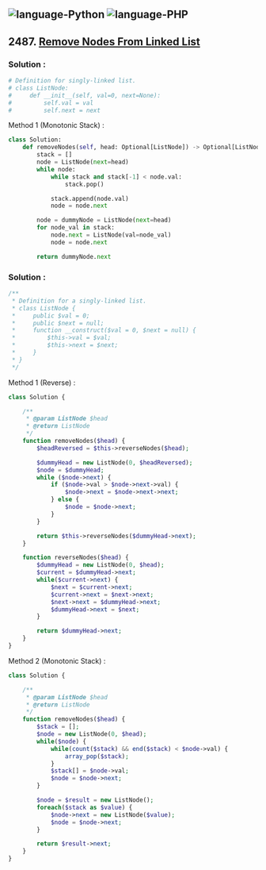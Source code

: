 ![language-Python](https://img.shields.io/badge/%20-Python-ffd43b?style=for-the-badge&logo=PYTHON)
![language-PHP](https://img.shields.io/badge/%20-PHP-acb1f9?style=for-the-badge&logo=PHP)
---

## 2487. [Remove Nodes From Linked List](https://leetcode.com/problems/remove-nodes-from-linked-list)

### Solution :

```python
# Definition for singly-linked list.
# class ListNode:
#     def __init__(self, val=0, next=None):
#         self.val = val
#         self.next = next
```

Method 1 (Monotonic Stack) :
```python
class Solution:
    def removeNodes(self, head: Optional[ListNode]) -> Optional[ListNode]:
        stack = []
        node = ListNode(next=head)
        while node:
            while stack and stack[-1] < node.val:
                stack.pop()

            stack.append(node.val)
            node = node.next

        node = dummyNode = ListNode(next=head)
        for node_val in stack:
            node.next = ListNode(val=node_val)
            node = node.next

        return dummyNode.next
```

### Solution :

```php
/**
 * Definition for a singly-linked list.
 * class ListNode {
 *     public $val = 0;
 *     public $next = null;
 *     function __construct($val = 0, $next = null) {
 *         $this->val = $val;
 *         $this->next = $next;
 *     }
 * }
 */
```

Method 1 (Reverse) :
```php
class Solution {

    /**
     * @param ListNode $head
     * @return ListNode
     */
    function removeNodes($head) {
        $headReversed = $this->reverseNodes($head);

        $dummyHead = new ListNode(0, $headReversed);
        $node = $dummyHead;
        while ($node->next) {
            if ($node->val > $node->next->val) {
                $node->next = $node->next->next;
            } else {
                $node = $node->next;
            }
        }

        return $this->reverseNodes($dummyHead->next);
    }

    function reverseNodes($head) {
        $dummyHead = new ListNode(0, $head);
        $current = $dummyHead->next;
        while($current->next) {
            $next = $current->next;
            $current->next = $next->next;
            $next->next = $dummyHead->next;
            $dummyHead->next = $next;
        }

        return $dummyHead->next;
    }
}
```

Method 2 (Monotonic Stack) :
```php
class Solution {

    /**
     * @param ListNode $head
     * @return ListNode
     */
    function removeNodes($head) {
        $stack = [];
        $node = new ListNode(0, $head);
        while($node) {
            while(count($stack) && end($stack) < $node->val) {
                array_pop($stack);
            }
            $stack[] = $node->val;
            $node = $node->next;
        }

        $node = $result = new ListNode();
        foreach($stack as $value) {
            $node->next = new ListNode($value);
            $node = $node->next;
        }

        return $result->next;
    }
}
```
